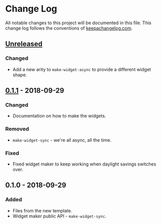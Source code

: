# Change Log
All notable changes to this project will be documented in this file. This change log follows the conventions of [keepachangelog.com](http://keepachangelog.com/).

## [Unreleased]
### Changed
- Add a new arity to `make-widget-async` to provide a different widget shape.

## [0.1.1] - 2018-09-29
### Changed
- Documentation on how to make the widgets.

### Removed
- `make-widget-sync` - we're all async, all the time.

### Fixed
- Fixed widget maker to keep working when daylight savings switches over.

## 0.1.0 - 2018-09-29
### Added
- Files from the new template.
- Widget maker public API - `make-widget-sync`.

[Unreleased]: https://github.com/your-name/ring-study/compare/0.1.1...HEAD
[0.1.1]: https://github.com/your-name/ring-study/compare/0.1.0...0.1.1
